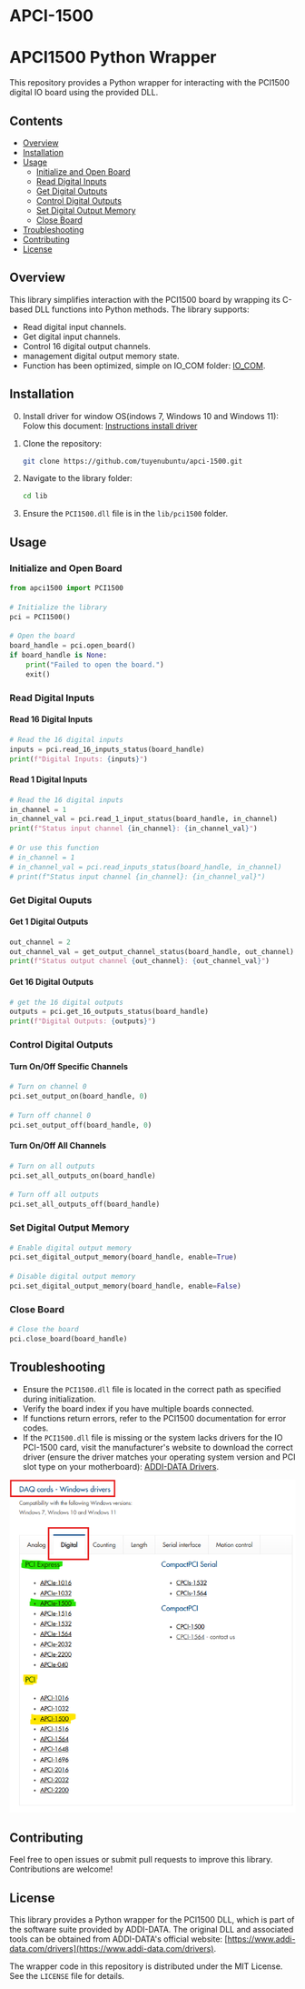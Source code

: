 ﻿# APCI-1500

# APCI1500 Python Wrapper

This repository provides a Python wrapper for interacting with the PCI1500 digital IO board using the provided DLL.

## Contents

- [Overview](#overview)
- [Installation](#installation)
- [Usage](#usage)
  - [Initialize and Open Board](#initialize-and-open-board)
  - [Read Digital Inputs](#read-digital-inputs)
  - [Get Digital Outputs](#get-digital-ouputs)
  - [Control Digital Outputs](#control-digital-outputs)
  - [Set Digital Output Memory](#set-digital-output-memory)
  - [Close Board](#close-board)
- [Troubleshooting](#troubleshooting)
- [Contributing](#contributing)
- [License](#license)

## Overview

This library simplifies interaction with the PCI1500 board by wrapping its C-based DLL functions into Python methods. The library supports:

- Read digital input channels.
- Get digital input channels.
- Control 16 digital output channels.
- management digital output memory state.
- Function has been optimized, simple on IO_COM folder: [IO_COM](IO_COM/).

## Installation
0. Install driver for window OS(indows 7, Windows 10 and Windows 11):
  Folow this document: [Instructions install driver](Documentation/Installation_Instructions.pdf)

1. Clone the repository:
   ```bash
   git clone https://github.com/tuyenubuntu/apci-1500.git
   ```
2. Navigate to the library folder:
   ```bash
   cd lib
   ```
3. Ensure the `PCI1500.dll` file is in the `lib/pci1500` folder.

## Usage

### Initialize and Open Board

```python
from apci1500 import PCI1500

# Initialize the library
pci = PCI1500()

# Open the board
board_handle = pci.open_board()
if board_handle is None:
    print("Failed to open the board.")
    exit()
```

### Read Digital Inputs

#### Read 16 Digital Inputs
```python
# Read the 16 digital inputs
inputs = pci.read_16_inputs_status(board_handle)
print(f"Digital Inputs: {inputs}")
```

#### Read 1 Digital Inputs
```python
# Read the 16 digital inputs
in_channel = 1
in_channel_val = pci.read_1_input_status(board_handle, in_channel)
print(f"Status input channel {in_channel}: {in_channel_val}")

# Or use this function
# in_channel = 1
# in_channel_val = pci.read_inputs_status(board_handle, in_channel)
# print(f"Status input channel {in_channel}: {in_channel_val}")
```

### Get Digital Ouputs
#### Get 1 Digital Outputs
```python
out_channel = 2
out_channel_val = get_output_channel_status(board_handle, out_channel)
print(f"Status output channel {out_channel}: {out_channel_val}")
```
#### Get 16 Digital Outputs
```python
# get the 16 digital outputs
outputs = pci.get_16_outputs_status(board_handle)
print(f"Digital Outputs: {outputs}")
```

### Control Digital Outputs

#### Turn On/Off Specific Channels

```python
# Turn on channel 0
pci.set_output_on(board_handle, 0)

# Turn off channel 0
pci.set_output_off(board_handle, 0)
```

#### Turn On/Off All Channels

```python
# Turn on all outputs
pci.set_all_outputs_on(board_handle)

# Turn off all outputs
pci.set_all_outputs_off(board_handle)
```

### Set Digital Output Memory

```python
# Enable digital output memory
pci.set_digital_output_memory(board_handle, enable=True)

# Disable digital output memory
pci.set_digital_output_memory(board_handle, enable=False)
```

### Close Board

```python
# Close the board
pci.close_board(board_handle)
```

## Troubleshooting

- Ensure the `PCI1500.dll` file is located in the correct path as specified during initialization.
- Verify the board index if you have multiple boards connected.
- If functions return errors, refer to the PCI1500 documentation for error codes.
- If the `PCI1500.dll` file is missing or the system lacks drivers for the IO PCI-1500 card, visit the manufacturer's website to download the correct driver (ensure the driver matches your operating system version and PCI slot type on your motherboard): [ADDI-DATA Drivers](https://www.addi-data.com/drivers).

![Driver Download Instructions](Documentation/pic_wrapper/driver.png)

## Contributing

Feel free to open issues or submit pull requests to improve this library. Contributions are welcome!

## License

This library provides a Python wrapper for the PCI1500 DLL, which is part of the software suite provided by ADDI-DATA. The original DLL and associated tools can be obtained from ADDI-DATA's official website: [https://www.addi-data.com/drivers](https://www.addi-data.com/drivers).

The wrapper code in this repository is distributed under the MIT License. See the `LICENSE` file for details.



